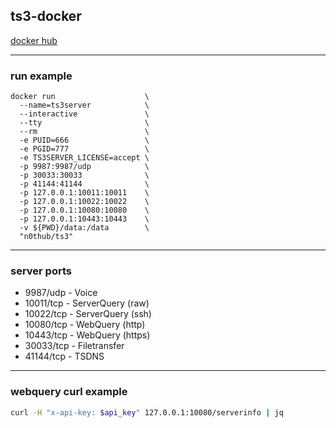 ## ts3-docker

[docker hub](https://hub.docker.com/r/n0thub/ts3)

---

### run example

```shell
docker run                    \
  --name=ts3server            \
  --interactive               \
  --tty                       \
  --rm                        \
  -e PUID=666                 \
  -e PGID=777                 \
  -e TS3SERVER_LICENSE=accept \
  -p 9987:9987/udp            \
  -p 30033:30033              \
  -p 41144:41144              \
  -p 127.0.0.1:10011:10011    \
  -p 127.0.0.1:10022:10022    \
  -p 127.0.0.1:10080:10080    \
  -p 127.0.0.1:10443:10443    \
  -v ${PWD}/data:/data        \
  "n0thub/ts3"
```

---

### server ports

- 9987/udp - Voice
- 10011/tcp - ServerQuery (raw)
- 10022/tcp - ServerQuery (ssh)
- 10080/tcp - WebQuery (http)
- 10443/tcp - WebQuery (https)
- 30033/tcp - Filetransfer
- 41144/tcp - TSDNS

---

### webquery curl example

```bash
curl -H "x-api-key: $api_key" 127.0.0.1:10080/serverinfo | jq
```
